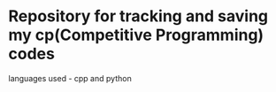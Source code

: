 <h1>Repository for tracking and saving my cp(Competitive Programming) codes</h1>  
languages used  - cpp and python 
